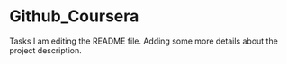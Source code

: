# Github_Coursera
Tasks
I am editing the README file. Adding some more details about the project description.

